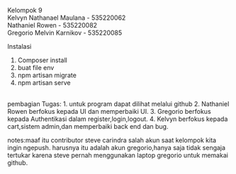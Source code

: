 Kelompok 9<br>
Kelvyn Nathanael Maulana - 535220062 <br>
Nathaniel Rowen          - 535220082 <br>
Gregorio Melvin Karnikov - 535220085

Instalasi
1. Composer install
2. buat file env
3. npm artisan migrate
4. npm artisan serve

<br>
pembagian Tugas:
1. untuk program dapat dilihat melalui github
2. Nathaniel Rowen berfokus kepada UI dan memperbaiki UI.
3. Gregorio berfokus kepada Authentikasi dalam register,login,logout.
4. Kelvyn berfokus kepada cart,sistem admin,dan memperbaiki back end dan bug.


notes:maaf itu contributor steve carindra salah akun saat kelompok kita ingin ngepush. harusnya itu adalah akun gregorio,hanya saja tidak sengaja tertukar karena steve pernah menggunakan laptop gregorio untuk memakai github.
